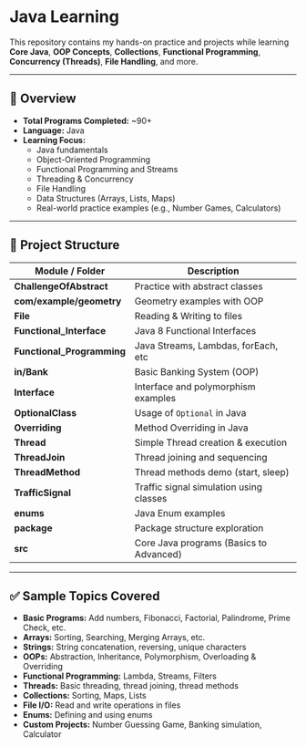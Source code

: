 # Java Learning

This repository contains my hands-on practice and projects while learning **Core Java**, **OOP Concepts**, **Collections**, **Functional Programming**, **Concurrency (Threads)**, **File Handling**, and more.

---

## 📌 Overview

- **Total Programs Completed:** ~90+
- **Language:** Java
- **Learning Focus:**  
  - Java fundamentals
  - Object-Oriented Programming
  - Functional Programming and Streams
  - Threading & Concurrency
  - File Handling
  - Data Structures (Arrays, Lists, Maps)
  - Real-world practice examples (e.g., Number Games, Calculators)

---

## 📂 Project Structure

| Module / Folder               | Description                         |
|-------------------------------|-------------------------------------|
| **ChallengeOfAbstract**       | Practice with abstract classes     |
| **com/example/geometry**      | Geometry examples with OOP         |
| **File**                      | Reading & Writing to files         |
| **Functional_Interface**      | Java 8 Functional Interfaces       |
| **Functional_Programming**    | Java Streams, Lambdas, forEach, etc|
| **in/Bank**                   | Basic Banking System (OOP)         |
| **Interface**                 | Interface and polymorphism examples|
| **OptionalClass**             | Usage of `Optional` in Java        |
| **Overriding**                | Method Overriding in Java          |
| **Thread**                    | Simple Thread creation & execution |
| **ThreadJoin**                | Thread joining and sequencing      |
| **ThreadMethod**              | Thread methods demo (start, sleep) |
| **TrafficSignal**             | Traffic signal simulation using classes |
| **enums**                     | Java Enum examples                 |
| **package**                   | Package structure exploration      |
| **src**                       | Core Java programs (Basics to Advanced) |

---

## ✅ Sample Topics Covered

- **Basic Programs:** Add numbers, Fibonacci, Factorial, Palindrome, Prime Check, etc.
- **Arrays:** Sorting, Searching, Merging Arrays, etc.
- **Strings:** String concatenation, reversing, unique characters
- **OOPs:** Abstraction, Inheritance, Polymorphism, Overloading & Overriding
- **Functional Programming:** Lambda, Streams, Filters
- **Threads:** Basic threading, thread joining, thread methods
- **Collections:** Sorting, Maps, Lists
- **File I/O:** Read and write operations in files
- **Enums:** Defining and using enums
- **Custom Projects:** Number Guessing Game, Banking simulation, Calculator
  
